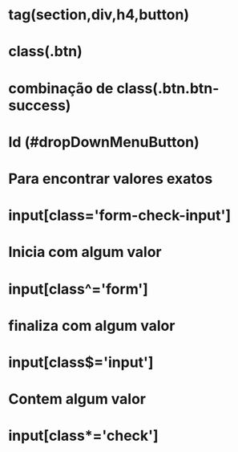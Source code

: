 # tag(section,div,h4,button)
# class(.btn)
# combinação de class(.btn.btn-success)
# Id (#dropDownMenuButton)

# Para encontrar valores exatos
# input[class='form-check-input']
# Inicia com algum valor
# input[class^='form']
# finaliza com algum valor
# input[class$='input']
# Contem algum valor
# input[class*='check']